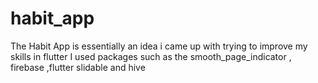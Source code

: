 # habit_app

The Habit App is essentially an idea i came up with trying to improve my skills in flutter
I used packages such as the smooth_page_indicator , firebase ,flutter slidable and hive
